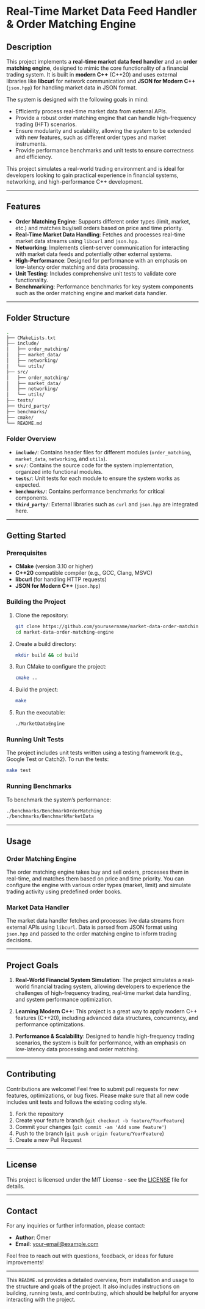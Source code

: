 # Real-Time Market Data Feed Handler & Order Matching Engine

## Description

This project implements a **real-time market data feed handler** and an **order matching engine**, designed to mimic the core functionality of a financial trading system. It is built in **modern C++** (C++20) and uses external libraries like **libcurl** for network communication and **JSON for Modern C++** (`json.hpp`) for handling market data in JSON format.

The system is designed with the following goals in mind:
- Efficiently process real-time market data from external APIs.
- Provide a robust order matching engine that can handle high-frequency trading (HFT) scenarios.
- Ensure modularity and scalability, allowing the system to be extended with new features, such as different order types and market instruments.
- Provide performance benchmarks and unit tests to ensure correctness and efficiency.

This project simulates a real-world trading environment and is ideal for developers looking to gain practical experience in financial systems, networking, and high-performance C++ development.

---

## Features

- **Order Matching Engine**: Supports different order types (limit, market, etc.) and matches buy/sell orders based on price and time priority.
- **Real-Time Market Data Handling**: Fetches and processes real-time market data streams using `libcurl` and `json.hpp`.
- **Networking**: Implements client-server communication for interacting with market data feeds and potentially other external systems.
- **High-Performance**: Designed for performance with an emphasis on low-latency order matching and data processing.
- **Unit Testing**: Includes comprehensive unit tests to validate core functionality.
- **Benchmarking**: Performance benchmarks for key system components such as the order matching engine and market data handler.

---

## Folder Structure

```bash
.
├── CMakeLists.txt
├── include/
│   ├── order_matching/
│   ├── market_data/
│   ├── networking/
│   └── utils/
├── src/
│   ├── order_matching/
│   ├── market_data/
│   ├── networking/
│   └── utils/
├── tests/
├── third_party/
├── benchmarks/
├── cmake/
└── README.md
```

### Folder Overview

- **`include/`**: Contains header files for different modules (`order_matching`, `market_data`, `networking`, and `utils`).
- **`src/`**: Contains the source code for the system implementation, organized into functional modules.
- **`tests/`**: Unit tests for each module to ensure the system works as expected.
- **`benchmarks/`**: Contains performance benchmarks for critical components.
- **`third_party/`**: External libraries such as `curl` and `json.hpp` are integrated here.

---

## Getting Started

### Prerequisites

- **CMake** (version 3.10 or higher)
- **C++20** compatible compiler (e.g., GCC, Clang, MSVC)
- **libcurl** (for handling HTTP requests)
- **JSON for Modern C++** (`json.hpp`)

### Building the Project

1. Clone the repository:

   ```bash
   git clone https://github.com/yourusername/market-data-order-matching-engine.git
   cd market-data-order-matching-engine
   ```

2. Create a build directory:

   ```bash
   mkdir build && cd build
   ```

3. Run CMake to configure the project:

   ```bash
   cmake ..
   ```

4. Build the project:

   ```bash
   make
   ```

5. Run the executable:

   ```bash
   ./MarketDataEngine
   ```

### Running Unit Tests

The project includes unit tests written using a testing framework (e.g., Google Test or Catch2). To run the tests:

```bash
make test
```

### Running Benchmarks

To benchmark the system’s performance:

```bash
./benchmarks/BenchmarkOrderMatching
./benchmarks/BenchmarkMarketData
```

---

## Usage

### Order Matching Engine

The order matching engine takes buy and sell orders, processes them in real-time, and matches them based on price and time priority. You can configure the engine with various order types (market, limit) and simulate trading activity using predefined order books.

### Market Data Handler

The market data handler fetches and processes live data streams from external APIs using `libcurl`. Data is parsed from JSON format using `json.hpp` and passed to the order matching engine to inform trading decisions.

---

## Project Goals

1. **Real-World Financial System Simulation**: The project simulates a real-world financial trading system, allowing developers to experience the challenges of high-frequency trading, real-time market data handling, and system performance optimization.
   
2. **Learning Modern C++**: This project is a great way to apply modern C++ features (C++20), including advanced data structures, concurrency, and performance optimizations.

3. **Performance & Scalability**: Designed to handle high-frequency trading scenarios, the system is built for performance, with an emphasis on low-latency data processing and order matching.

---

## Contributing

Contributions are welcome! Feel free to submit pull requests for new features, optimizations, or bug fixes. Please make sure that all new code includes unit tests and follows the existing coding style.

1. Fork the repository
2. Create your feature branch (`git checkout -b feature/YourFeature`)
3. Commit your changes (`git commit -am 'Add some feature'`)
4. Push to the branch (`git push origin feature/YourFeature`)
5. Create a new Pull Request

---

## License

This project is licensed under the MIT License - see the [LICENSE](LICENSE) file for details.

---

## Contact

For any inquiries or further information, please contact:

- **Author**: Ömer
- **Email**: your-email@example.com

Feel free to reach out with questions, feedback, or ideas for future improvements!

---

This `README.md` provides a detailed overview, from installation and usage to the structure and goals of the project. It also includes instructions on building, running tests, and contributing, which should be helpful for anyone interacting with the project.
